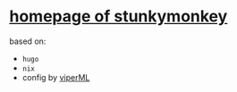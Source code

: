 # [homepage of stunkymonkey](https://stunkymonkey.de/)

based on:
- `hugo`
- `nix`
- config by [viperML](https://github.com/viperML/home)
